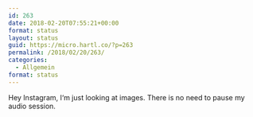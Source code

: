 ```yaml
---
id: 263
date: 2018-02-20T07:55:21+00:00
format: status
layout: status
guid: https://micro.hartl.co/?p=263
permalink: /2018/02/20/263/
categories:
  - Allgemein
format: status
---
```

Hey Instagram, I‘m just looking at images. There is no need to pause my audio session.